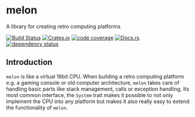 # melon
A library for creating retro computing platforms

[![Build Status][travis-image]][travis-link]
[![Crates.io][crate-image]][crate-link]
[![code coverage][codecov-image]][codecov-link]
[![Docs.rs][docs-image]][docs-link]
[![dependency status][deps-image]][deps-link]

## Introduction
`melon` is like a virtual 16bit CPU. When building a retro computing platform e.g. a gaming console or old computer architecture, `melon` takes care of handling basic parts like stack management, calls or exception handling. Its most common interface, the `System` trait makes it possible to not only implement the CPU into any platform but makes it also really easy to extend the functionality of `melon`.

[deps-image]:https://deps.rs/repo/github/bakervm/melon/status.svg
[deps-link]: https://deps.rs/repo/github/bakervm/melon
[crate-image]: https://img.shields.io/crates/v/melon.svg
[crate-link]: https://crates.io/crates/melon
[travis-image]: https://travis-ci.org/bakervm/melon.svg?branch=master
[travis-link]: https://travis-ci.org/bakervm/melon
[docs-image]: https://docs.rs/melon/badge.svg
[docs-link]: https://docs.rs/melon
[codecov-image]: https://codecov.io/gh/bakervm/melon/branch/master/graph/badge.svg
[codecov-link]: https://codecov.io/gh/bakervm/melon
